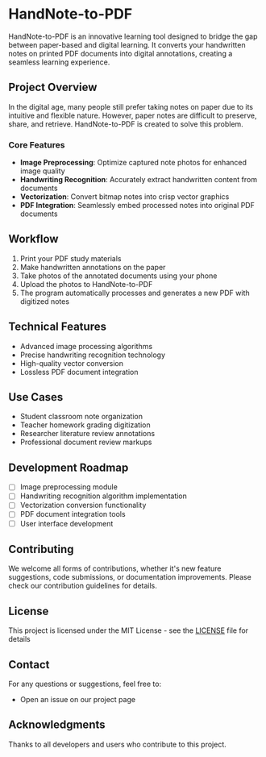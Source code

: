 # HandNote-to-PDF

HandNote-to-PDF is an innovative learning tool designed to bridge the gap between paper-based and digital learning. It converts your handwritten notes on printed PDF documents into digital annotations, creating a seamless learning experience.

## Project Overview

In the digital age, many people still prefer taking notes on paper due to its intuitive and flexible nature. However, paper notes are difficult to preserve, share, and retrieve. HandNote-to-PDF is created to solve this problem.

### Core Features

- **Image Preprocessing**: Optimize captured note photos for enhanced image quality
- **Handwriting Recognition**: Accurately extract handwritten content from documents
- **Vectorization**: Convert bitmap notes into crisp vector graphics
- **PDF Integration**: Seamlessly embed processed notes into original PDF documents

## Workflow

1. Print your PDF study materials
2. Make handwritten annotations on the paper
3. Take photos of the annotated documents using your phone
4. Upload the photos to HandNote-to-PDF
5. The program automatically processes and generates a new PDF with digitized notes

## Technical Features

- Advanced image processing algorithms
- Precise handwriting recognition technology
- High-quality vector conversion
- Lossless PDF document integration

## Use Cases

- Student classroom note organization
- Teacher homework grading digitization
- Researcher literature review annotations
- Professional document review markups

## Development Roadmap

- [ ] Image preprocessing module
- [ ] Handwriting recognition algorithm implementation
- [ ] Vectorization conversion functionality
- [ ] PDF document integration tools
- [ ] User interface development

## Contributing

We welcome all forms of contributions, whether it's new feature suggestions, code submissions, or documentation improvements. Please check our contribution guidelines for details.

## License

This project is licensed under the MIT License - see the [LICENSE](LICENSE) file for details

## Contact

For any questions or suggestions, feel free to:
- Open an issue on our project page

## Acknowledgments

Thanks to all developers and users who contribute to this project.
